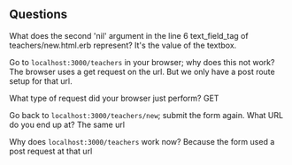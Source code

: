 ## Questions

What does the second 'nil' argument in the line 6 text_field_tag of teachers/new.html.erb represent?
It's the value of the textbox.

Go to `localhost:3000/teachers` in your browser; why does this not work?
The browser uses a get request on the url. But we only have a post route setup for that url.

What type of request did your browser just perform?
GET

Go back to `localhost:3000/teachers/new`; submit the form again. What URL do you end up at?
The same url

Why does `localhost:3000/teachers` work now?
Because the form used a post request at that url